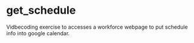 # get_schedule
Vidbecoding exercise to accesses a workforce webpage to put schedule info into google calendar.
